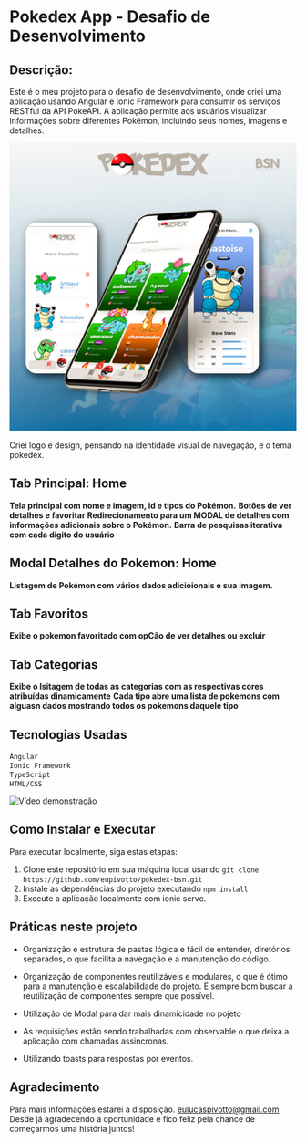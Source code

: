 # Pokedex App - Desafio de Desenvolvimento 

## Descrição:
Este é o meu projeto para o desafio de desenvolvimento, onde criei uma aplicação usando Angular e Ionic Framework para consumir os serviços RESTful da API PokeAPI. A aplicação permite aos usuários visualizar informações sobre diferentes Pokémon, incluindo seus nomes, imagens e detalhes.

![Views do Projeto](/src/assets/images/readme-main-img-pokedex.jpg)

Criei logo e design, pensando na identidade visual
de navegação,  e o tema pokedex. 

## Tab Principal: Home

**Tela principal  com nome e imagem, id e tipos do Pokémon.**
**Botões de ver detalhes e favoritar**
**Redirecionamento para um MODAL de detalhes com informações adicionais sobre o Pokémon.**
**Barra de pesquisas iterativa com cada digito do usuário**

## Modal Detalhes do Pokemon: Home

**Listagem de Pokémon com vários dados adicioionais e sua imagem.**

## Tab Favoritos
**Exibe o pokemon favoritado com opCão de ver detalhes ou excluir**


## Tab Categorias
**Exibe o lsitagem de todas as categorias com as respectivas cores atribuídas dinamicamente**
**Cada tipo abre uma lista de pokemons com alguasn dados mostrando todos os pokemons daquele tipo**

## Tecnologias Usadas
    Angular
    Ionic Framework
    TypeScript
    HTML/CSS

![Vídeo demonstração](/src/assets/images/gif-pokedex.gif)

## Como Instalar e Executar

Para executar  localmente, siga estas etapas:

1. Clone este repositório em sua máquina local usando `git clone https://github.com/eupivotto/pokedex-bsn.git`
2. Instale as dependências do projeto executando `npm install`
3. Execute a aplicação localmente com ionic serve.


  



## Práticas neste projeto

* Organização e estrutura de pastas lógica e fácil de entender, diretórios separados, o que facilita a navegação e a manutenção do código.

* Organização de componentes reutilizáveis e modulares, o que é ótimo para a manutenção e escalabilidade do projeto. É sempre bom buscar a reutilização de componentes sempre que possível.

* Utilização de Modal para dar mais dinamicidade no pojeto

* As requisições estão sendo trabalhadas com observable  o que deixa a aplicação com chamadas assincronas.

* Utilizando toasts para respostas por eventos.





## Agradecimento
Para mais informações estarei a disposição. eulucaspivotto@gmail.com
Desde já agradecendo a oportunidade e fico feliz pela chance de começarmos uma história juntos!


